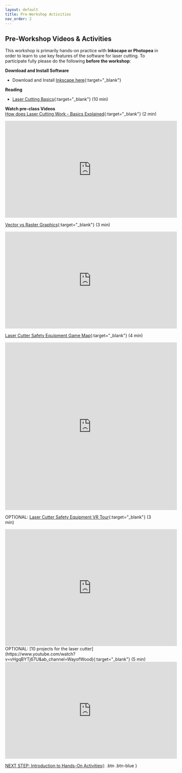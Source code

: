 ```yaml
---
layout: default
title: Pre-Workshop Activities
nav_order: 2
---
```

## Pre-Workshop Videos & Activities
This workshop is primarily hands-on practice with **Inkscape or Photopea** in order to learn to use key features of the software for laser cutting. To participate fully please do the following **before the workshop**:<script src="https://app.Lumi.education/api/v1/h5p/core/js/h5p-resizer.js" charset="UTF-8"></script>

**Download and Install Software**<br>
- Download and Install [Inkscape here](https://inkscape.org/release/){:target="_blank"}

**Reading**<br>
- [Laser Cutting Basics](https://www.instructables.com/id/Laser-Cutting-Basics/){:target="_blank"} (10 min)

**Watch pre-class Videos**<br>
[How does Laser Cutting Work - Basics Explained](https://www.youtube.com/watch?v=SIjUVCho_xU&ab_channel=TrotecLaser){:target="_blank"} (2 min)<br>
<iframe width="560" height="315" src="https://www.youtube.com/embed/SIjUVCho_xU" title="YouTube video player" frameborder="0" allow="accelerometer; autoplay; clipboard-write; encrypted-media; gyroscope; picture-in-picture" allowfullscreen></iframe>

[Vector vs Raster Graphics](https://www.youtube.com/watch?v=p2thSkOa_Xg&ab_channel=BuddyMedia){:target="_blank"} (3 min)<br>
<iframe width="560" height="315" src="https://www.youtube.com/embed/p2thSkOa_Xg" title="YouTube video player" frameborder="0" allow="accelerometer; autoplay; clipboard-write; encrypted-media; gyroscope; picture-in-picture" allowfullscreen></iframe>

[Laser Cutter Safety Equipment Game Map](https://app.Lumi.education/run/ZMFQSz){:target="_blank"} (4 min)<br>
<iframe src="https://app.Lumi.education/api/v1/run/ZMFQSz/embed" width="560" height="545" frameborder="0" allowfullscreen="allowfullscreen" allow="geolocation *; microphone *; camera *; midi *; encrypted-media *"></iframe>

OPTIONAL: [Laser Cutter Safety Equipment VR Tour](https://app.Lumi.education/run/CueT33){:target="_blank"} (3 min)<br>
<iframe src="https://app.Lumi.education/api/v1/run/CueT33/embed" width="560" height="380" frameborder="0" allowfullscreen="allowfullscreen" allow="geolocation *; microphone *; camera *; midi *; encrypted-media *"></iframe>
OPTIONAL: [10 projects for the laser cutter](https://www.youtube.com/watch?v=vHgqBYTj67U&ab_channel=WayofWood){:target="_blank"} (5 min)<br>
<iframe width="560" height="315" src="https://www.youtube.com/embed/vHgqBYTj67U" title="10 projects for the laser cutter" frameborder="0" allow="accelerometer; autoplay; clipboard-write; encrypted-media; gyroscope; picture-in-picture" allowfullscreen></iframe>

[NEXT STEP: Introduction to Hands-On Activities](activities-intro.html){: .btn .btn-blue }
